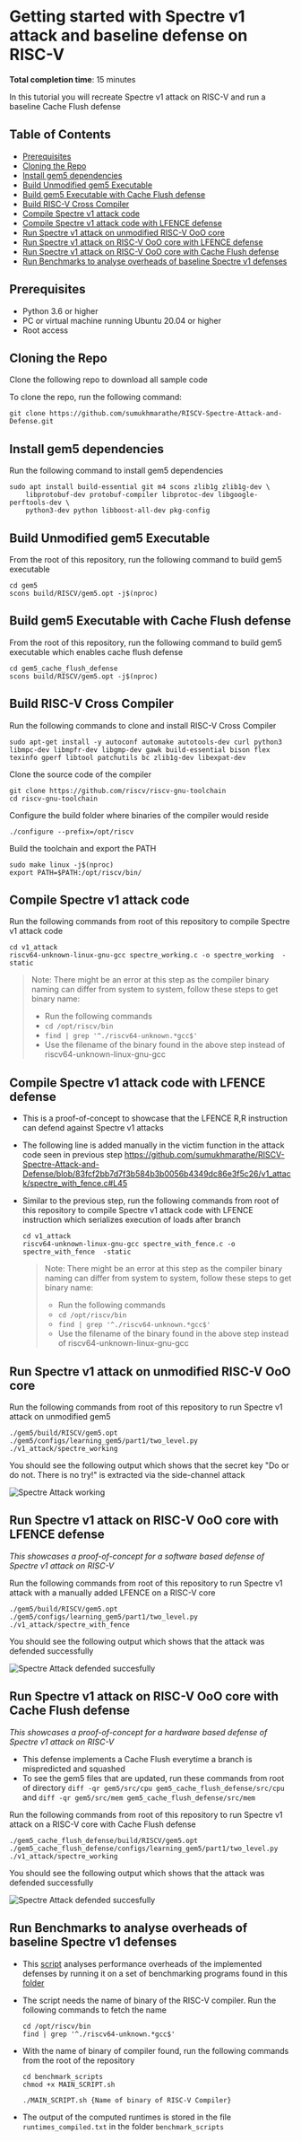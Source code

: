 # Getting started with Spectre v1 attack and baseline defense on RISC-V
**Total completion time**:  15 minutes

In this tutorial you will recreate Spectre v1 attack on RISC-V and run a baseline Cache Flush defense

## Table of Contents

* [Prerequisites](#prerequisites)
* [Cloning the Repo](#cloning-the-repo)
* [Install gem5 dependencies](#install-gem5-dependencies)
* [Build Unmodified gem5 Executable](#build-unmodified-gem5-executable)
* [Build gem5 Executable with Cache Flush defense](#build-gem5-executable-with-cache-flush-defense)
* [Build RISC-V Cross Compiler](#build-risc-v-cross-compiler)
* [Compile Spectre v1 attack code](#compile-spectre-v1-attack-code)
* [Compile Spectre v1 attack code with LFENCE defense](#compile-spectre-v1-attack-code-with-lfence-defense)
* [Run Spectre v1 attack on unmodified RISC-V OoO core](#run-spectre-v1-attack-on-unmodified-risc-v-ooo-core)
* [Run Spectre v1 attack on RISC-V OoO core with LFENCE defense](#run-spectre-v1-attack-on-risc-v-ooo-core-with-lfence-defense)
* [Run Spectre v1 attack on RISC-V OoO core with Cache Flush defense](#run-spectre-v1-attack-on-risc-v-ooo-core-with-cache-flush-defense)
* [Run Benchmarks to analyse overheads of baseline Spectre v1 defenses](#run-benchmarks-to-analyse-overheads-of-baseline-spectre-v1-defenses)

## Prerequisites

* Python 3.6 or higher
* PC or virtual machine running Ubuntu 20.04 or higher
* Root access

## Cloning the Repo
Clone the following repo to download all sample code

To clone the repo, run the following command:

```shell
git clone https://github.com/sumukhmarathe/RISCV-Spectre-Attack-and-Defense.git
```

## Install gem5 dependencies
Run the following command to install gem5 dependencies

```shell
sudo apt install build-essential git m4 scons zlib1g zlib1g-dev \
    libprotobuf-dev protobuf-compiler libprotoc-dev libgoogle-perftools-dev \
    python3-dev python libboost-all-dev pkg-config
```

## Build Unmodified gem5 Executable
From the root of this repository, run the following command to build gem5 executable

```shell
cd gem5
scons build/RISCV/gem5.opt -j$(nproc)
```

## Build gem5 Executable with Cache Flush defense
From the root of this repository, run the following command to build gem5 executable which enables cache flush defense

```shell
cd gem5_cache_flush_defense
scons build/RISCV/gem5.opt -j$(nproc)
```

## Build RISC-V Cross Compiler
Run the following commands to clone and install RISC-V Cross Compiler

```shell
sudo apt-get install -y autoconf automake autotools-dev curl python3 libmpc-dev libmpfr-dev libgmp-dev gawk build-essential bison flex texinfo gperf libtool patchutils bc zlib1g-dev libexpat-dev
```

Clone the source code of the compiler
```shell
git clone https://github.com/riscv/riscv-gnu-toolchain
cd riscv-gnu-toolchain
```

Configure the build folder where binaries of the compiler would reside
```shell
./configure --prefix=/opt/riscv
```

Build the toolchain and export the PATH
```shell
sudo make linux -j$(nproc)
export PATH=$PATH:/opt/riscv/bin/
```

## Compile Spectre v1 attack code
Run the following commands from root of this repository to compile Spectre v1 attack code

```shell
cd v1_attack
riscv64-unknown-linux-gnu-gcc spectre_working.c -o spectre_working  -static
```
> Note: There might be an error at this step as the compiler binary naming can differ from system to system, follow these steps to get binary name:
> * Run the following commands
> * ``` cd /opt/riscv/bin ```
> * ``` find | grep '^./riscv64-unknown.*gcc$' ```
> * Use the filename of the binary found in the above step instead of riscv64-unknown-linux-gnu-gcc

## Compile Spectre v1 attack code with LFENCE defense

* This is a proof-of-concept to showcase that the LFENCE R,R instruction can defend against Spectre v1 attacks
* The following line is added manually in the victim function in the attack code seen in previous step
https://github.com/sumukhmarathe/RISCV-Spectre-Attack-and-Defense/blob/83fcf2bb7d7f3b584b3b0056b4349dc86e3f5c26/v1_attack/spectre_with_fence.c#L45

* Similar to the previous step, run the following commands from root of this repository to compile Spectre v1 attack code with LFENCE instruction which serializes execution of loads after branch

    ```shell
    cd v1_attack
    riscv64-unknown-linux-gnu-gcc spectre_with_fence.c -o spectre_with_fence  -static
    ```
    > Note: There might be an error at this step as the compiler binary naming can differ from system to system, follow these steps to get binary name:
    > * Run the following commands
    > * ``` cd /opt/riscv/bin ```
    > * ``` find | grep '^./riscv64-unknown.*gcc$' ```
    > * Use the filename of the binary found in the above step instead of riscv64-unknown-linux-gnu-gcc

## Run Spectre v1 attack on unmodified RISC-V OoO core
Run the following commands from root of this repository to run Spectre v1 attack on unmodified gem5

```shell
./gem5/build/RISCV/gem5.opt ./gem5/configs/learning_gem5/part1/two_level.py ./v1_attack/spectre_working
```
You should see the following output which shows that the secret key "Do or do not. There is no try!" is extracted via the side-channel attack

![Spectre Attack working](docs/media/spectre_working.png)

## Run Spectre v1 attack on RISC-V OoO core with LFENCE defense
*This showcases a proof-of-concept for a software based defense of Spectre v1 attack on RISC-V*

Run the following commands from root of this repository to run Spectre v1 attack with a manually added LFENCE on a RISC-V core

```shell
./gem5/build/RISCV/gem5.opt ./gem5/configs/learning_gem5/part1/two_level.py ./v1_attack/spectre_with_fence
```

You should see the following output which shows that the attack was defended successfully

![Spectre Attack defended succesfully](docs/media/spectre_defense.png)

## Run Spectre v1 attack on RISC-V OoO core with Cache Flush defense
*This showcases a proof-of-concept for a hardware based defense of Spectre v1 attack on RISC-V*

* This defense implements a Cache Flush everytime a branch is mispredicted and squashed
* To see the gem5 files that are updated, run these commands from root of directory ``` diff -qr gem5/src/cpu gem5_cache_flush_defense/src/cpu ``` and ``` diff -qr gem5/src/mem gem5_cache_flush_defense/src/mem ``` 

Run the following commands from root of this repository to run Spectre v1 attack on a RISC-V core with Cache Flush defense

```shell
./gem5_cache_flush_defense/build/RISCV/gem5.opt ./gem5_cache_flush_defense/configs/learning_gem5/part1/two_level.py ./v1_attack/spectre_working
```

You should see the following output which shows that the attack was defended successfully

![Spectre Attack defended succesfully](docs/media/spectre_defense.png)

## Run Benchmarks to analyse overheads of baseline Spectre v1 defenses
* This [script](https://github.com/sumukhmarathe/RISCV-Spectre-Attack-and-Defense/blob/main/benchmark_scripts/MAIN_SCRIPT.sh) analyses performance overheads of the implemented defenses by running it on a set of benchmarking programs found in this [folder](https://github.com/sumukhmarathe/RISCV-Spectre-Attack-and-Defense/tree/main/benchmark_codes)
* The script needs the name of binary of the RISC-V compiler. Run the following commands to fetch the name
    ``` shell
    cd /opt/riscv/bin
    find | grep '^./riscv64-unknown.*gcc$'
    ```
* With the name of binary of compiler found, run the following commands from the root of the repository

    ```shell
    cd benchmark_scripts
    chmod +x MAIN_SCRIPT.sh 
    ```
    ```shell
    ./MAIN_SCRIPT.sh {Name of binary of RISC-V Compiler}
    ```
* The output of the computed runtimes is stored in the file `runtimes_compiled.txt` in the folder `benchmark_scripts`
